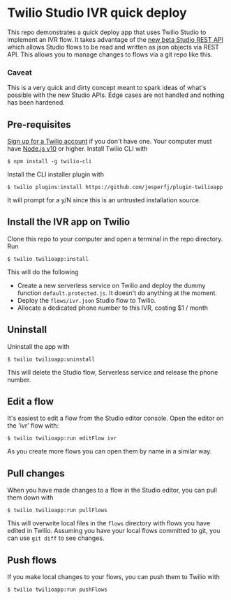 # Twilio Studio IVR quick deploy

This repo demonstrates a quick deploy app that uses Twilio Studio to implement an IVR flow. It takes advantage of the [new beta Studio REST API](https://www.twilio.com/blog/automate-flow-deployments-studio-rest-api-v2-beta) which allows Studio flows to be read and written as json objects via REST API. This allows you to manage changes to flows via a git repo like this.

### Caveat

This is a very quick and dirty concept meant to spark ideas of what's possible with the new Studio APIs. Edge cases are not handled and nothing has been hardened.

## Pre-requisites

[Sign up for a Twilio account](https://www.twilio.com/try-twilio) if you don't have one. Your computer must have [Node.js v10](https://nodejs.org/en/download/) or higher. Install Twilio CLI with

    $ npm install -g twilio-cli

Install the CLI installer plugin with

    $ twilio plugins:install https://github.com/jesperfj/plugin-twilioapp

It will prompt for a y/N since this is an untrusted installation source.

## Install the IVR app on Twilio

Clone this repo to your computer and open a terminal in the repo directory. Run

    $ twilio twilioapp:install

This will do the following

* Create a new serverless service on Twilio and deploy  the dummy function `default.protected.js`. It doesn't do anything at the moment.
* Deploy the `flows/ivr.json` Studio flow to Twilio.
* Allocate a dedicated phone number to this IVR, costing $1 / month

## Uninstall

Uninstall the app with

    $ twilio twilioapp:uninstall

This will delete the Studio flow, Serverless service and release the phone number.

## Edit a flow

It's easiest to edit a flow from the Studio editor console. Open the editor on the 'ivr' flow with:

    $ twilio twilioapp:run editFlow ivr

As you create more flows you can open them by name in a similar way.

## Pull changes

When you have made changes to a flow in the Studio editor, you can pull them down with

    $ twilio twilioapp:run pullFlows

This will overwrite local files in the `flows` directory with flows you have edited in Twilio. Assuming you have your local flows committed to git, you can use `git diff` to see changes.

## Push flows

If you make local changes to your flows, you can push them to Twilio with

    $ twilio twilioapp:run pushFlows

